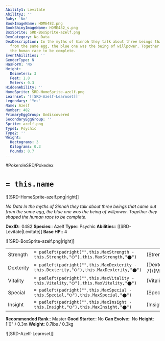 ```yaml
---
Ability1: Levitate
Ability2: ''
Baby: 'No'
BookImageName: HOME482.png
BookShinyImageName: HOME482_s.png
BoxSprite: SRD-BoxSprite-azelf.png
DexCategory: No Data
DexDescription: In the myths of Sinnoh they talk about three beings that came out
  from the same egg, the blue one was the being of willpower. Together they shaped
  the human race to be complete.
EventAbilities: ''
GenderType: N
HasForm: 'No'
Height:
  Deimeters: 3
  Feet: 1.0
  Meters: 0.3
HiddenAbility: ''
HomeSprite: SRD-HomeSprite-azelf.png
Learnset: '[[SRD-Azelf-Learnset]]'
Legendary: 'Yes'
Name: Azelf
Number: 482
PrimaryEggGroup: Undiscovered
SecondaryEggGroup: ''
Sprite: azelf.png
Type1: Psychic
Type2: ''
Weight:
  Hectograms: 3
  Kilograms: 0.3
  Pounds: 0.7
---
```


#PokeroleSRD/Pokedex

# `= this.name`

![[SRD-HomeSprite-azelf.png|right]]

*No Data*
*In the myths of Sinnoh they talk about three beings that came out from the same egg, the blue one was the being of willpower. Together they shaped the human race to be complete.*

**DexID**:: 0482
**Species**:: Azelf
**Type**:: Psychic
**Abilities**:: [[SRD-Levitate|Levitate]]
**Base HP**:: 4

![[SRD-BoxSprite-azelf.png|right]]

|           |                                                                                        |                                          |
| --------- | -------------------------------------------------------------------------------------- | ---------------------------------------- |
| Strength  | `= padleft(padright("",this.MaxStrength - this.Strength,"⭘"),this.MaxStrength,"⬤")`    | (Strength::7)/(MaxStrength::7)   |
| Dexterity | `= padleft(padright("",this.MaxDexterity - this.Dexterity,"⭘"),this.MaxDexterity,"⬤")` | (Dexterity:: 7)/(MaxDexterity::7) |
| Vitality  | `= padleft(padright("",this.MaxVitality - this.Vitality,"⭘"),this.MaxVitality,"⬤")`    | (Vitality::5)/(MaxVitality::5)   |
| Special   | `= padleft(padright("",this.MaxSpecial - this.Special,"⭘"),this.MaxSpecial,"⬤")`       | (Special::7)/(MaxSpecial::7)     |
| Insight   | `= padleft(padright("",this.MaxInsight - this.Insight,"⭘"),this.MaxInsight,"⬤")`       | (Insight::5)/(MaxInsight::5)     |

**Recommended Rank**:: Master
**Good Starter**:: No
**Can Evolve**:: No
**Height**: 1'0" / 0.3m
**Weight**: 0.7lbs / 0.3kg

![[SRD-Azelf-Learnset]]